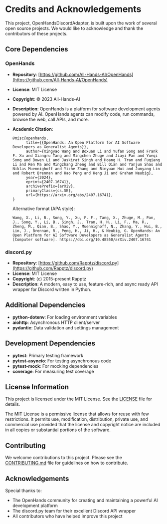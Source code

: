 # Credits and Acknowledgements

This project, OpenHandsDiscordAdapter, is built upon the work of several open source projects. We would like to acknowledge and thank the contributors of these projects.

## Core Dependencies

### OpenHands

- **Repository**: [https://github.com/All-Hands-AI/OpenHands](https://github.com/All-Hands-AI/OpenHands)
- **License**: MIT License
- **Copyright**: © 2023 All-Hands-AI
- **Description**: OpenHands is a platform for software development agents powered by AI. OpenHands agents can modify code, run commands, browse the web, call APIs, and more.
- **Academic Citation**:
  ```
  @misc{openhands,
        title={{OpenHands: An Open Platform for AI Software Developers as Generalist Agents}},
        author={Xingyao Wang and Boxuan Li and Yufan Song and Frank F. Xu and Xiangru Tang and Mingchen Zhuge and Jiayi Pan and Yueqi Song and Bowen Li and Jaskirat Singh and Hoang H. Tran and Fuqiang Li and Ren Ma and Mingzhang Zheng and Bill Qian and Yanjun Shao and Niklas Muennighoff and Yizhe Zhang and Binyuan Hui and Junyang Lin and Robert Brennan and Hao Peng and Heng Ji and Graham Neubig},
        year={2024},
        eprint={2407.16741},
        archivePrefix={arXiv},
        primaryClass={cs.SE},
        url={https://arxiv.org/abs/2407.16741},
  }
  ```
  
  Alternative format (APA style):
  ```
  Wang, X., Li, B., Song, Y., Xu, F. F., Tang, X., Zhuge, M., Pan, J., Song, Y., Li, B., Singh, J., Tran, H. H., Li, F., Ma, R., Zheng, M., Qian, B., Shao, Y., Muennighoff, N., Zhang, Y., Hui, B., Lin, J., Brennan, R., Peng, H., Ji, H., & Neubig, G. OpenHands: An Open Platform for AI Software Developers as Generalist Agents [Computer software]. https://doi.org/10.48550/arXiv.2407.16741
  ```

### discord.py

- **Repository**: [https://github.com/Rapptz/discord.py](https://github.com/Rapptz/discord.py)
- **License**: MIT License
- **Copyright**: (c) 2015-present Rapptz
- **Description**: A modern, easy to use, feature-rich, and async ready API wrapper for Discord written in Python.

## Additional Dependencies

- **python-dotenv**: For loading environment variables
- **aiohttp**: Asynchronous HTTP client/server
- **pydantic**: Data validation and settings management

## Development Dependencies

- **pytest**: Primary testing framework
- **pytest-asyncio**: For testing asynchronous code
- **pytest-mock**: For mocking dependencies
- **coverage**: For measuring test coverage

## License Information

This project is licensed under the MIT License. See the [LICENSE](LICENSE) file for details.

The MIT License is a permissive license that allows for reuse with few restrictions. It permits use, modification, distribution, private use, and commercial use provided that the license and copyright notice are included in all copies or substantial portions of the software.

## Contributing

We welcome contributions to this project. Please see the [CONTRIBUTING.md](CONTRIBUTING.md) file for guidelines on how to contribute.

## Acknowledgements

Special thanks to:
- The OpenHands community for creating and maintaining a powerful AI development platform
- The discord.py team for their excellent Discord API wrapper
- All contributors who have helped improve this project 